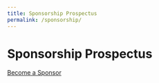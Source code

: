 ```yaml
---
title: Sponsorship Prospectus
permalink: /sponsorship/
---
```


# Sponsorship Prospectus

<a href='/404' class='button gtm-cta'>Become a Sponsor</a>